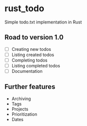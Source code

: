 # rust_todo

Simple todo.txt implementation in Rust

## Road to version 1.0
- [ ] Creating new todos
- [ ] Listing created todos
- [ ] Completing todos
- [ ] Listing completed todos
- [ ] Documentation

## Further features
- Archiving
- Tags
- Projects
- Prioritization
- Dates
